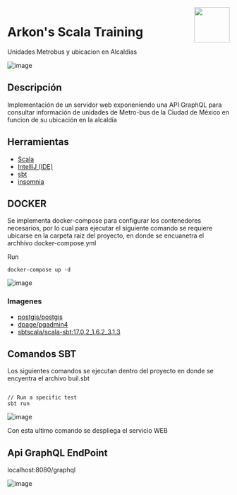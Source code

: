 <a href="https://www.arkondata.com/">
    <img src="./img/logo.jpg" align="right" height="80">
</a>

# Arkon's Scala Training

Unidades Metrobus y ubicacion en Alcaldias


![image](https://github.com/Grupo-Abraxas/arkon-scalatraining/blob/tanuki-main-Training/images/graphqlApi%203.png?raw=true)

## Descripción

Implementación de un servidor web exponeniendo una API GraphQL para consultar información de 
unidades de Metro-bus de la Ciudad de México  en funcion de su ubicación en la alcaldía 



## Herramientas
- [Scala](https://www.scala-lang.org/2020/06/29/one-click-install.html)
- [IntelliJ (IDE)](https://www.jetbrains.com/idea/download/)
- [sbt](https://www.scala-sbt.org/)
- [insomnia](https://insomnia.rest/)




## DOCKER 

Se implementa docker-compose para  configurar los contenedores necesarios, 
por lo cual para ejecutar el siguiente comando 
se requiere ubicarse en la carpeta raiz del proyecto, en donde se encuanetra el archhivo docker-compose.yml

Run 
```
docker-compose up -d
```
![image](https://github.com/Grupo-Abraxas/arkon-scalatraining/blob/tanuki-main-Training/images/docker-compose%20up%20-d.png?raw=true)

### Imagenes
* [postgis/postgis](https://hub.docker.com/search?q=postgis%2Fpostgis)
* [dpage/pgadmin4](https://hub.docker.com/r/dpage/pgadmin4/)
* [sbtscala/scala-sbt:17.0.2_1.6.2_3.1.3](https://hub.docker.com/r/sbtscala/scala-sbt)

## Comandos SBT
Los  siguientes comandos se ejecutan dentro del proyecto  en donde se encyentra el archivo buil.sbt

```

// Run a specific test
sbt run
```
![image](https://github.com/Grupo-Abraxas/arkon-scalatraining/blob/tanuki-main-Training/images/sbt%20run.png?raw=true)


Con esta ultimo comando se despliega el servicio WEB

## Api GraphQL EndPoint
localhost:8080/graphql

![image](https://github.com/Grupo-Abraxas/arkon-scalatraining/blob/tanuki-main-Training/images/graphqlApi.png?raw=true)
